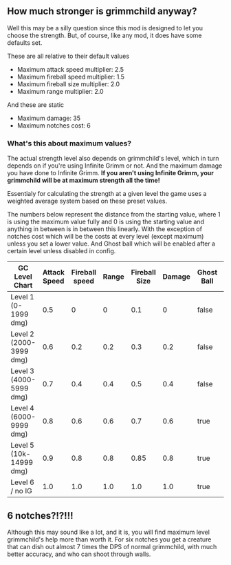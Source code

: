 ## How much stronger is grimmchild anyway?

Well this may be a silly question since this mod is designed to let you choose the strength. But, of course, like any mod, it does have
some defaults set.

These are all relative to their default values
* Maximum attack speed multiplier: 2.5
* Maximum fireball speed multiplier: 1.5
* Maximum fireball size multiplier: 2.0
* Maximum range multiplier: 2.0

And these are static
* Maximum damage: 35
* Maximum notches cost: 6


### What's this about maximum values?

The actual strength level also depends on grimmchild's level, which in turn depends on if you're using Infinite Grimm or not. And the maximum damage you have done to Infinite Grimm. **If you aren't using Infinite Grimm, your grimmchild will be at maximum strength all the time!**

Essentialy for calculating the strength at a given level the game uses a weighted average system based on these preset values.

The numbers below represent the distance from the starting value, where 1 is using the maximum value fully and 0 is using the starting value and anything in between is in between this linearly. With the exception of notches cost which will be the costs at every level (except maximum) unless you set a lower value. And Ghost ball which will be enabled after a certain level unless disabled in config.

| GC Level Chart          | Attack Speed | Fireball speed | Range | Fireball Size | Damage | Ghost Ball | Notches Used |
|-------------------------|--------------|----------------|-------|---------------|--------|------------|--------------|
| Level 1 (0-1999 dmg)    | 0.5          | 0              | 0     | 0.1           | 0      | false      | 3            |
| Level 2 (2000-3999 dmg) | 0.6          | 0.2            | 0.2   | 0.3           | 0.2    | false      | 4            |
| Level 3 (4000-5999 dmg) | 0.7          | 0.4            | 0.4   | 0.5           | 0.4    | false      | 5            |
| Level 4 (6000-9999 dmg) | 0.8          | 0.6            | 0.6   | 0.7           | 0.6    | true       | 6            |
| Level 5 (10k-14999 dmg) | 0.9          | 0.8            | 0.8   | 0.85          | 0.8    | true       | 6            |
| Level 6 / no IG         | 1.0          | 1.0            | 1.0   | 1.0           | 1.0    | true       | 6            |

## 6 notches?!?!!!

Although this may sound like a lot, and it is, you will find maximum level grimmchild's help more than worth it. For six notches you get a creature that can dish out almost 7 times the DPS of normal grimmchild, with much better accuracy, and who can shoot through walls.
